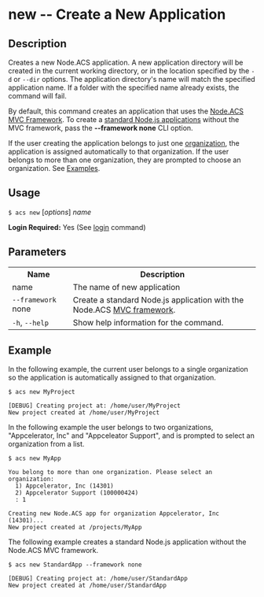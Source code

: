 
# new -- Create a New Application

## Description

Creates a new Node.ACS application. A new application directory will be created
in the current working directory, or in the location specified by the `-d` or `--dir` options. The 
application directory's name will match the specified application name. If a folder with the 
specified name already exists, the command will fail. 

By default, this command creates an application that uses the [Node.ACS MVC Framework](/cloud/latest/#!/guide/node_mvc). 
To create a [standard Node.js applications](/cloud/latest/#!/guide/node_standard) without the MVC framework, 
pass the **--framework none** CLI option. 

If the user creating the application belongs to just one [organization](/cloud/latest/#!/guide/node_orgs), 
the application is assigned automatically to that organization. If the user belongs to more than one organization, 
they are prompted to choose an organization. See [Examples](#!/guide/node_cli_new-section-example).

## Usage

`$ acs new` [_options_] _name_

**Login Required:** Yes  (See [login](#!/guide/node_cli_login) command)

## Parameters

<table class="doc-table">
    <tbody>
        <tr>
            <th>Name</th>
            <th>Description</th>
        </tr>
        <tr>
            <td>name</td>
            <td>The name of new application</td>
        </tr>
        <tr>
            <td><code>--framework</code> none</td>
            <td>Create a standard Node.js application with the Node.ACS 
            <a href="/cloud/latest/#!/guide/node_mvc">MVC framework</a>.</td>
        </tr>
        <tr>
            <td><code>-h</code>, <code>--help</code></td>
            <td>Show help information for the command.</td>
        </tr>
    </tbody>
</table>

## Example

In the following example, the current user belongs to a single organization so the application is automatically assigned to that organization. 

    $ acs new MyProject
    
    [DEBUG] Creating project at: /home/user/MyProject
    New project created at /home/user/MyProject

In the following example the user belongs to two organizations, "Appcelerator, Inc" and "Appceleator Support", 
and is prompted to select an organization from a list.
    
    $ acs new MyApp

    You belong to more than one organization. Please select an organization:
      1) Appcelerator, Inc (14301)
      2) Appcelerator Support (100000424)
      : 1

    Creating new Node.ACS app for organization Appcelerator, Inc (14301)...
    New project created at /projects/MyApp

The following example creates a standard Node.js application without the Node.ACS MVC framework. 

    $ acs new StandardApp --framework none
    
    [DEBUG] Creating project at: /home/user/StandardApp
    New project created at /home/user/StandardApp
